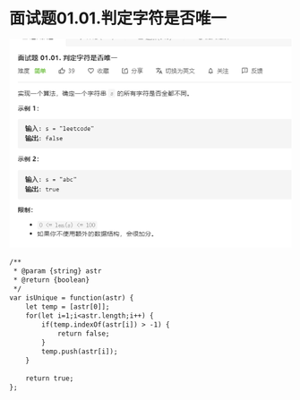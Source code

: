 # 面试题01.01.判定字符是否唯一
![](img/面试题01.01.判定字符是否唯一.png)  

```
/**
 * @param {string} astr
 * @return {boolean}
 */
var isUnique = function(astr) {
    let temp = [astr[0]];
    for(let i=1;i<astr.length;i++) {
        if(temp.indexOf(astr[i]) > -1) {
            return false;
        }
        temp.push(astr[i]);
    }

    return true;
};
```
